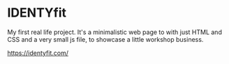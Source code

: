 # IDENTYfit

My first real life project. It's a minimalistic web page to with just HTML and CSS and a very small js file, to showcase a little workshop business. 

https://identyfit.com/
